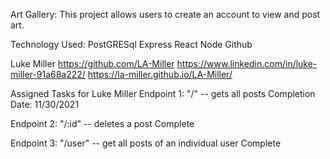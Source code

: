 Art Gallery:
  This project allows users to create an account to view and post art.
  
Technology Used:
  PostGRESql
  Express
  React
  Node
  Github
 
Luke Miller
https://github.com/LA-Miller
https://www.linkedin.com/in/luke-miller-91a68a222/
https://la-miller.github.io/LA-Miller/

Assigned Tasks for Luke Miller
  Endpoint 1: "/" -- gets all posts 
    Completion Date: 11/30/2021
   
   Endpoint 2: "/:id" -- deletes a post
   Complete
   
   Endpoint 3: "/user" -- get all posts of an individual user
   Complete
  
